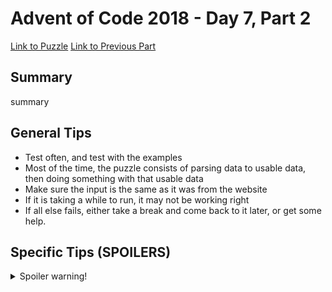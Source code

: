 # Advent of Code 2018 - Day 7, Part 2

[Link to Puzzle](https://adventofcode.com/2018/day/7#part2)
[Link to Previous Part](https://github.com/CodingAP/unofficial-aoc-syllabus/blob/main/years/2018/day7/part1.md)

## Summary
summary

## General Tips
- Test often, and test with the examples
- Most of the time, the puzzle consists of parsing data to usable data, then doing something with that usable data
- Make sure the input is the same as it was from the website
- If it is taking a while to run, it may not be working right
- If all else fails, either take a break and come back to it later, or get some help.

## Specific Tips (SPOILERS)
<details> <summary>Spoiler warning!</summary>

specific tips

</details>